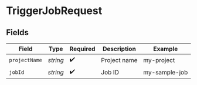 # TriggerJobRequest


## Fields

| Field              | Type               | Required           | Description        | Example            |
| ------------------ | ------------------ | ------------------ | ------------------ | ------------------ |
| `projectName`      | *string*           | :heavy_check_mark: | Project name       | my-project         |
| `jobId`            | *string*           | :heavy_check_mark: | Job ID             | my-sample-job      |